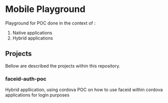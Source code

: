 # Mobile Playground
Playground for POC done in the context of :
1. Native applications
1. Hybrid applications

## Projects

Bellow are described the projects within this repository.

### faceid-auth-poc

Hybrid appllication, using cordova 
POC on how to use faceid within cordova applications for login purposes